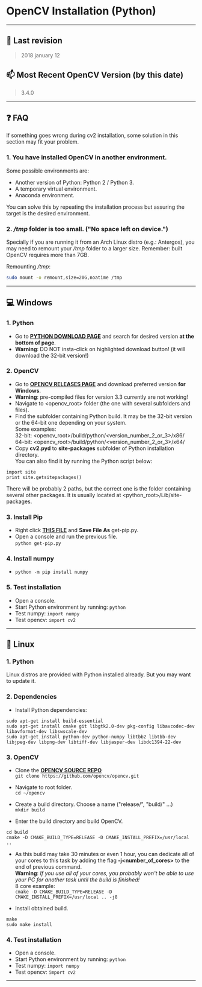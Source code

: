 # OpenCV Installation (Python)

---

## :calendar: Last revision
> 2018 january 12

## :mailbox: Most Recent OpenCV Version (by this date)
> 3.4.0

---

## :question: FAQ
If something goes wrong during cv2 installation, some solution in this section may fit your problem.  

### 1. You have installed OpenCV in another environment.
Some possible environments are:  
 - Another version of Python: Python 2 / Python 3.  
 - A temporary virtual environment.  
 - Anaconda environment.  

You can solve this by repeating the installation process but assuring the target is the desired environment.

### 2. */tmp* folder is too small. ("No space left on device.")
Specially if you are running it from an Arch Linux distro (e.g.: Antergos), you may need to remount your */tmp* folder to a larger size. Remember: built OpenCV requires more than 7GB.

Remounting */tmp*:  
```bash
sudo mount -o remount,size=20G,noatime /tmp
```

---

## :computer: Windows
### 1. Python
 - Go to [**PYTHON DOWNLOAD PAGE**](https://www.python.org/downloads/release/python-2714/) and search for desired version **at the bottom of page**.
 - **Warning**: DO NOT insta-click on highlighted download button! (it will download the 32-bit version!)

### 2. OpenCV
 - Go to [**OPENCV RELEASES PAGE**](https://opencv.org/releases.html) and download preferred version **for Windows**.
 - **Warning**: pre-compiled files for version 3.3 currently are not working!
 - Navigate to <opencv_root> folder (the one with several subfolders and files).
 - Find the subfolder containing Python build. It may be the 32-bit version or the 64-bit one depending on your system.  
Some examples:  
32-bit: <opencv_root>/build/python/<version_number_2_or_3>/x86/  
64-bit: <opencv_root>/build/python/<version_number_2_or_3>/x64/  
 - Copy **cv2.pyd** to **site-packages** subfolder of Python installation directory.  
You can also find it by running the Python script below:  
```
import site
print site.getsitepackages()
```  
There will be probably 2 paths, but the correct one is the folder containing several other packages. It is usually located at <python_root>/Lib/site-packages.

### 3. Install Pip
 - Right click [**THIS FILE**](https://bootstrap.pypa.io/get-pip.py) and **Save File As** get-pip.py.
 - Open a console and run the previous file.  
```python get-pip.py```

### 4. Install numpy
 - ```python -m pip install numpy```

### 5. Test installation
 - Open a console.
 - Start Python environment by running: ```python```
 - Test numpy: ```import numpy```
 - Test opencv: ```import cv2```

---

## :penguin: Linux
### 1. Python
Linux distros are provided with Python installed already. But you may want to update it.

### 2. Dependencies
 - Install Python dependencies:
```
sudo apt-get install build-essential
sudo apt-get install cmake git libgtk2.0-dev pkg-config libavcodec-dev libavformat-dev libswscale-dev
sudo apt-get install python-dev python-numpy libtbb2 libtbb-dev libjpeg-dev libpng-dev libtiff-dev libjasper-dev libdc1394-22-dev
```

### 3. OpenCV
 - Clone the [**OPENCV SOURCE REPO**](https://github.com/opencv/opencv)  
```git clone https://github.com/opencv/opencv.git```

 - Navigate to root folder.  
```cd ~/opencv```

 - Create a build directory. Choose a name ("release/", "build/" ...)  
```mkdir build```

 - Enter the build directory and build OpenCV.  
```
cd build
cmake -D CMAKE_BUILD_TYPE=RELEASE -D CMAKE_INSTALL_PREFIX=/usr/local ..
```
- As this build may take 30 minutes or even 1 hour, you can dedicate all of your cores to this task by adding the flag **-j<number_of_cores>** to the end of previous command.  
**Warning**: *If you use all of your cores, you probably won't be able to use your PC for another task until the build is finished!*  
8 core example:  
```cmake -D CMAKE_BUILD_TYPE=RELEASE -D CMAKE_INSTALL_PREFIX=/usr/local .. -j8```

 - Install obtained build.  
```
make
sudo make install
```

### 4. Test installation
 - Open a console.
 - Start Python environment by running: ```python```
 - Test numpy: ```import numpy```
 - Test opencv: ```import cv2```

---
